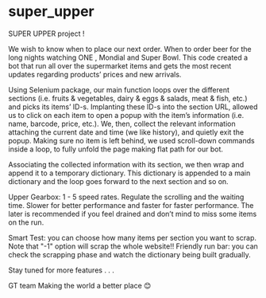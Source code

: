 # super_upper

SUPER UPPER project !

We wish to know when to place our next order. When to order beer for the long nights watching ONE , Mondial and Super Bowl. 
This code created a bot that run all over the supermarket items and gets the most recent updates regarding products’ prices and new arrivals.

Using Selenium package, our main function loops over the different sections (i.e. fruits & vegetables,  dairy & eggs & salads, meat & fish, etc.) 
and picks its items’ ID-s. Implanting these ID-s into the section URL, allowed us to click on each item to open a popup with the item’s information 
(i.e. name, barcode, price, etc.). We, then, collect the relevant information attaching the current date and time (we like history), and quietly exit the popup. 
Making sure no item is left behind, we used scroll-down commands inside a loop, to fully unfold the page making flat path for our bot. 

Associating the collected information with its section, we then wrap and append it to a temporary dictionary. 
This dictionary is appended to a main dictionary and the loop goes forward to the next section and so on. 

Upper Gearbox: 1 - 5 speed rates. Regulate the scrolling and the waiting time. 
Slower for better performance and faster for faster performance. The later is recommended if you feel drained and don’t mind to miss some items on the run.

Smart Test: you can choose how many items per section you want to scrap. Note that "-1" option will scrap the whole website!! 
Friendly run bar: you can check the scrapping phase and watch the dictionary being built gradually.

Stay tuned for more features . . .

GT team
Making the world a better place   😊 
